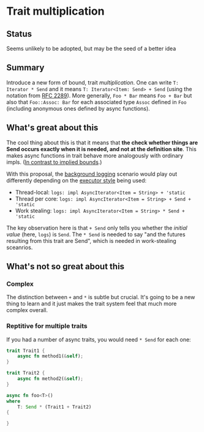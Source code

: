 # Trait multiplication

## Status

Seems unlikely to be adopted, but may be the seed of a better idea

## Summary

Introduce a new form of bound, trait *multiplication*. One can write `T: Iterator * Send` and it means `T: Iterator<Item: Send> + Send` (using the notation from [RFC 2289]). More generally, `Foo * Bar` means `Foo + Bar` but also that `Foo::Assoc: Bar` for each associated type `Assoc` defined in `Foo` (including anonymous ones defined by async functions).

[RFC 2289]: https://rust-lang.github.io/rfcs/2289-associated-type-bounds.html

## What's great about this

The cool thing about this is that it means that **the check whether things are Send occurs exactly when it is needed, and not at the definition site**. This makes async functions in trait behave more analogously with ordinary impls. ([In contrast to implied bounds](./implied_send.html#not-analogous-to-async-fn-outside-of-traits).)

With this proposal, the [background logging] scenario would play out differently depending on the [executor style] being used:

[background logging]: ../scenarios/background-logging.md
[executor style]: ../executor-styles.md

* Thread-local: `logs: impl AsyncIterator<Item = String> + 'static`
* Thread per core: `logs: impl AsyncIterator<Item = String> + Send + 'static`
* Work stealing: `logs: impl AsyncIterator<Item = String> * Send + 'static`

The key observation here is that `+ Send` only tells you whether the *initial value* (here, `logs`) is `Send`. The `* Send` is needed to say "and the futures resulting from this trait are Send", which is needed in work-stealing sceanrios.

## What's not so great about this

### Complex

The distinction between `+` and `*` is subtle but crucial. It's going to be a new thing to learn and it just makes the trait system feel that much more complex overall.

### Reptitive for multiple traits

If you had a number of async traits, you would need `* Send` for each one:

```rust
trait Trait1 {
    async fn method1(&self);
}

trait Trait2 {
    async fn method2(&self);
}

async fn foo<T>()
where
    T: Send * (Trait1 + Trait2)
{

}
```
